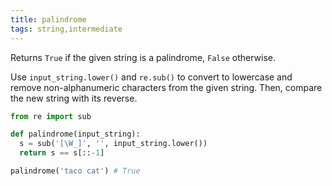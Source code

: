 ```yaml
---
title: palindrome
tags: string,intermediate
---
```


Returns `True` if the given string is a palindrome, `False` otherwise.

Use `input_string.lower()` and `re.sub()` to convert to lowercase and  remove non-alphanumeric characters from the given string. 
Then, compare the new string with its reverse.

```py
from re import sub

def palindrome(input_string):
  s = sub('[\W_]', '', input_string.lower())
  return s == s[::-1]
```

```py
palindrome('taco cat') # True
```